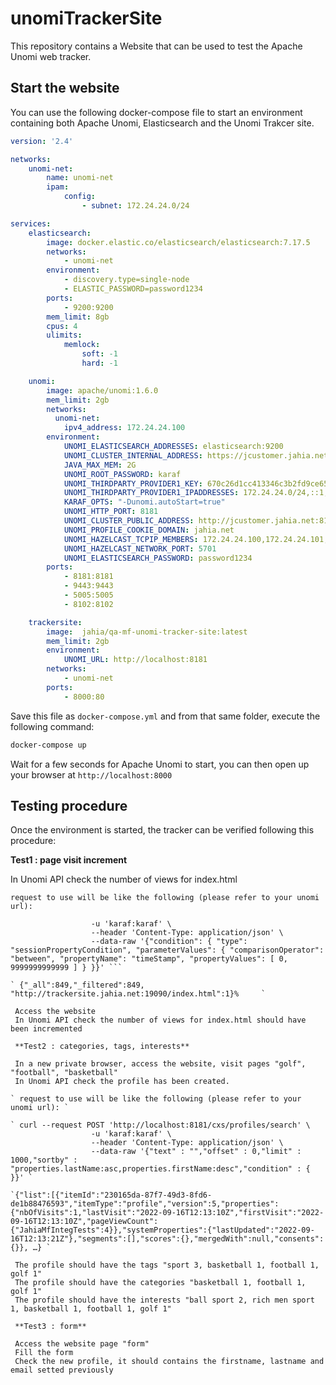 # unomiTrackerSite

This repository contains a Website that can be used to test the Apache Unomi web tracker.

## Start the website

You can use the following docker-compose file to start an environment containing both Apache Unomi, Elasticsearch and the Unomi Trakcer site.

```yaml
version: '2.4'

networks:
    unomi-net:
        name: unomi-net
        ipam:
            config:
                - subnet: 172.24.24.0/24

services:
    elasticsearch:
        image: docker.elastic.co/elasticsearch/elasticsearch:7.17.5
        networks:
            - unomi-net
        environment:
            - discovery.type=single-node
            - ELASTIC_PASSWORD=password1234
        ports:
            - 9200:9200
        mem_limit: 8gb
        cpus: 4
        ulimits:
            memlock:
                soft: -1
                hard: -1

    unomi:
        image: apache/unomi:1.6.0
        mem_limit: 2gb
        networks:
          unomi-net:
            ipv4_address: 172.24.24.100
        environment:
            UNOMI_ELASTICSEARCH_ADDRESSES: elasticsearch:9200            
            UNOMI_CLUSTER_INTERNAL_ADDRESS: https://jcustomer.jahia.net:9443
            JAVA_MAX_MEM: 2G
            UNOMI_ROOT_PASSWORD: karaf
            UNOMI_THIRDPARTY_PROVIDER1_KEY: 670c26d1cc413346c3b2fd9ce65dab41
            UNOMI_THIRDPARTY_PROVIDER1_IPADDRESSES: 172.24.24.0/24,::1,127.0.0.1
            KARAF_OPTS: "-Dunomi.autoStart=true"
            UNOMI_HTTP_PORT: 8181
            UNOMI_CLUSTER_PUBLIC_ADDRESS: http://jcustomer.jahia.net:8181
            UNOMI_PROFILE_COOKIE_DOMAIN: jahia.net
            UNOMI_HAZELCAST_TCPIP_MEMBERS: 172.24.24.100,172.24.24.101,172.24.24.102
            UNOMI_HAZELCAST_NETWORK_PORT: 5701
            UNOMI_ELASTICSEARCH_PASSWORD: password1234
        ports:
            - 8181:8181
            - 9443:9443
            - 5005:5005
            - 8102:8102

    trackersite:
        image:  jahia/qa-mf-unomi-tracker-site:latest
        mem_limit: 2gb
        environment:
            UNOMI_URL: http://localhost:8181
        networks:
            - unomi-net
        ports:
            - 8000:80
```

Save this file as `docker-compose.yml` and from that same folder, execute the following command:

```bash
docker-compose up

```

Wait for a few seconds for Apache Unomi to start, you can then open up your browser at `http://localhost:8000`

## Testing procedure

Once the environment is started, the tracker can be verified following this procedure:
 
 **Test1 : page visit increment**
 
 In Unomi API check the number of views for index.html
 
` request to use will be like the following (please refer to your unomi url): ` 

```curl --request POST 'http://localhost:8181/cxs/query/event/target.properties.pageInfo.destinationURL' \
                  -u 'karaf:karaf' \
                  --header 'Content-Type: application/json' \
                  --data-raw '{"condition": { "type": "sessionPropertyCondition", "parameterValues": { "comparisonOperator": "between", "propertyName": "timeStamp", "propertyValues": [ 0, 9999999999999 ] } }}' ```

` {"_all":849,"_filtered":849, "http://trackersite.jahia.net:19090/index.html":1}%     `

 Access the website 
 In Unomi API check the number of views for index.html should have been incremented
 
 **Test2 : categories, tags, interests**
 
 In a new private browser, access the website, visit pages "golf", "football", "basketball"
 In Unomi API check the profile has been created. 
 
` request to use will be like the following (please refer to your unomi url): ` 

` curl --request POST 'http://localhost:8181/cxs/profiles/search' \
                  -u 'karaf:karaf' \
                  --header 'Content-Type: application/json' \
                  --data-raw '{"text" : "","offset" : 0,"limit" : 1000,"sortby" : "properties.lastName:asc,properties.firstName:desc","condition" : { }}' `

`{"list":[{"itemId":"230165da-87f7-49d3-8fd6-de1b88476593","itemType":"profile","version":5,"properties":{"nbOfVisits":1,"lastVisit":"2022-09-16T12:13:10Z","firstVisit":"2022-09-16T12:13:10Z","pageViewCount":{"JahiaMfIntegTests":4}},"systemProperties":{"lastUpdated":"2022-09-16T12:13:21Z"},"segments":[],"scores":{},"mergedWith":null,"consents":{}}, …} `

 The profile should have the tags "sport 3, basketball 1, football 1, golf 1"
 The profile should have the categories "basketball 1, football 1, golf 1"
 The profile should have the interests "ball sport 2, rich men sport 1, basketball 1, football 1, golf 1"
 
 **Test3 : form**
 
 Access the website page "form"
 Fill the form
 Check the new profile, it should contains the firstname, lastname and email setted previously
